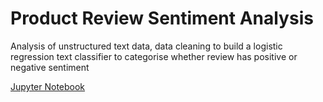 # Product Review Sentiment Analysis

Analysis of unstructured text data, data cleaning to build a logistic regression text classifier to categorise whether review has positive or negative sentiment 

[Jupyter Notebook](https://github.com/pchsa/Product-Review-Sentiment-Analysis-/blob/main/Product%20Review%20Sentiment%20Analysis.ipynb)
